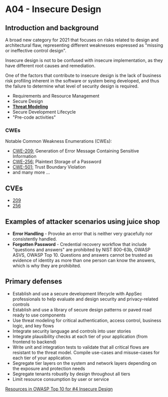 # A04 - Insecure Design

## Introduction and background

A broad new category for 2021 that focuses on risks related to design and architectural flaw, representing different weaknesses expressed as "missing or ineffective control design".

Insecure design is not to be confused with insecure implementation, as they have different root causes and remediation.

One of the factors that contribute to insecure design is the lack of business risk profiling inherent in the software or system being developed, and thus the failure to determine what level of security design is required.

- Requirements and Resource Management
- Secure Design
- [**Threat Modeling**](https://equinor.github.io/appsec/resources/threat_modeling.html)
- Secure Development Lifecycle
- "Pre-code activities"

### CWEs

Notable Common Weakness Enumerations (CWEs):

- [CWE-209:](https://cwe.mitre.org/data/definitions/209.html)
Generation of Error Message Containing Sensitive Information
- [CWE-256:](https://cwe.mitre.org/data/definitions/256.html)
Plaintext Storage of a Password
- [CWE-501:](https://cwe.mitre.org/data/definitions/501.html)
Trust Boundary Violation
- and many more ...

## CVEs

- [209](https://www.opencve.io/cve?cwe=CWE-209)
- [256](https://www.opencve.io/cve?cwe=CWE-256)

## Examples of attacker scenarios using juice shop

- **Error Handling** - Provoke an error that is neither very gracefully nor consistently handled.
- **Forgotten Password** - Credential recovery workflow that include "questions and answers" are prohibited by NIST 800-63b, OWASP ASVS, OWASP Top 10. Questions and answers cannot be trusted as evidence of identity as more than one person can know the answers, which is why they are prohibited.

## Primary defenses

- Establish and use a secure development lifecycle with AppSec professionals to help evaluate and design security and privacy-related controls
- Establish and use a library of secure design patterns or paved road ready to use components
- Use threat modeling for critical authentication, access control, business logic, and key flows
- Integrate security language and controls into user stories
- Integrate plausibility checks at each tier of your application (from frontend to backend)
- Write unit and integration tests to validate that all critical flows are resistant to the threat model. Compile use-cases and misuse-cases for each tier of your application.
- Segregate tier layers on the system and network layers depending on the exposure and protection needs
- Segregate tenants robustly by design throughout all tiers
- Limit resource consumption by user or service



[Resources in OWASP Top 10 for #4 Insecure Design](https://owasp.org/Top10/A04_2021-Insecure_Design/#references)

